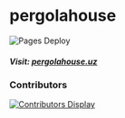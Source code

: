 # pergolahouse

![Pages Deploy](https://github.com/ilmhub-uz/pergolahouse/actions/workflows/dotnet.yml/badge.svg)

##### Visit: [pergolahouse.uz](https://ilmhub-uz.github.io/pergolahouse/)

### Contributors
[![Contributors Display](https://badges.pufler.dev/contributors/ilmhub-uz/pergolahouse?size=50&padding=-5&bots=true)](https://github.com/wahid-d)
